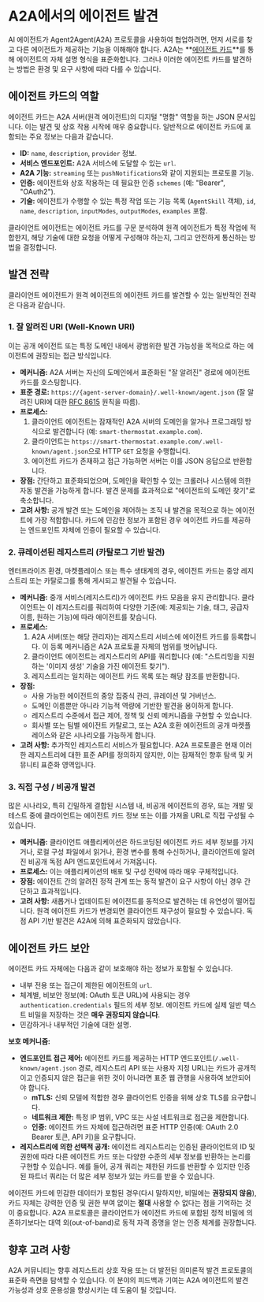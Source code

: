 # A2A에서의 에이전트 발견

AI 에이전트가 Agent2Agent(A2A) 프로토콜을 사용하여 협업하려면, 먼저 서로를 찾고 다른 에이전트가 제공하는 기능을 이해해야 합니다. A2A는 **[에이전트 카드](../specification.md#5-agent-discovery-the-agent-card)**를 통해 에이전트의 자체 설명 형식을 표준화합니다. 그러나 이러한 에이전트 카드를 발견하는 방법은 환경 및 요구 사항에 따라 다를 수 있습니다.

## 에이전트 카드의 역할

에이전트 카드는 A2A 서버(원격 에이전트)의 디지털 "명함" 역할을 하는 JSON 문서입니다. 이는 발견 및 상호 작용 시작에 매우 중요합니다. 일반적으로 에이전트 카드에 포함되는 주요 정보는 다음과 같습니다.

- **ID:** `name`, `description`, `provider` 정보.
- **서비스 엔드포인트:** A2A 서비스에 도달할 수 있는 `url`.
- **A2A 기능:** `streaming` 또는 `pushNotifications`와 같이 지원되는 프로토콜 기능.
- **인증:** 에이전트와 상호 작용하는 데 필요한 인증 `schemes` (예: "Bearer", "OAuth2").
- **기술:** 에이전트가 수행할 수 있는 특정 작업 또는 기능 목록 (`AgentSkill` 객체), `id`, `name`, `description`, `inputModes`, `outputModes`, `examples` 포함.

클라이언트 에이전트는 에이전트 카드를 구문 분석하여 원격 에이전트가 특정 작업에 적합한지, 해당 기술에 대한 요청을 어떻게 구성해야 하는지, 그리고 안전하게 통신하는 방법을 결정합니다.

## 발견 전략

클라이언트 에이전트가 원격 에이전트의 에이전트 카드를 발견할 수 있는 일반적인 전략은 다음과 같습니다.

### 1. 잘 알려진 URI (Well-Known URI)

이는 공개 에이전트 또는 특정 도메인 내에서 광범위한 발견 가능성을 목적으로 하는 에이전트에 권장되는 접근 방식입니다.

- **메커니즘:** A2A 서버는 자신의 도메인에서 표준화된 "잘 알려진" 경로에 에이전트 카드를 호스팅합니다.
- **표준 경로:** `https://{agent-server-domain}/.well-known/agent.json` (잘 알려진 URI에 대한 [RFC 8615](https://www.ietf.org/rfc/rfc8615.txt) 원칙을 따름).
- **프로세스:**
    1. 클라이언트 에이전트는 잠재적인 A2A 서버의 도메인을 알거나 프로그래밍 방식으로 발견합니다 (예: `smart-thermostat.example.com`).
    2. 클라이언트는 `https://smart-thermostat.example.com/.well-known/agent.json`으로 HTTP `GET` 요청을 수행합니다.
    3. 에이전트 카드가 존재하고 접근 가능하면 서버는 이를 JSON 응답으로 반환합니다.
- **장점:** 간단하고 표준화되었으며, 도메인을 확인할 수 있는 크롤러나 시스템에 의한 자동 발견을 가능하게 합니다. 발견 문제를 효과적으로 "에이전트의 도메인 찾기"로 축소합니다.
- **고려 사항:** 공개 발견 또는 도메인을 제어하는 조직 내 발견을 목적으로 하는 에이전트에 가장 적합합니다. 카드에 민감한 정보가 포함된 경우 에이전트 카드를 제공하는 엔드포인트 자체에 인증이 필요할 수 있습니다.

### 2. 큐레이션된 레지스트리 (카탈로그 기반 발견)

엔터프라이즈 환경, 마켓플레이스 또는 특수 생태계의 경우, 에이전트 카드는 중앙 레지스트리 또는 카탈로그를 통해 게시되고 발견될 수 있습니다.

- **메커니즘:** 중개 서비스(레지스트리)가 에이전트 카드 모음을 유지 관리합니다. 클라이언트는 이 레지스트리를 쿼리하여 다양한 기준(예: 제공되는 기술, 태그, 공급자 이름, 원하는 기능)에 따라 에이전트를 찾습니다.
- **프로세스:**
    1. A2A 서버(또는 해당 관리자)는 레지스트리 서비스에 에이전트 카드를 등록합니다. 이 등록 메커니즘은 A2A 프로토콜 자체의 범위를 벗어납니다.
    2. 클라이언트 에이전트는 레지스트리의 API를 쿼리합니다 (예: "스트리밍을 지원하는 '이미지 생성' 기술을 가진 에이전트 찾기").
    3. 레지스트리는 일치하는 에이전트 카드 목록 또는 해당 참조를 반환합니다.
- **장점:**
    - 사용 가능한 에이전트의 중앙 집중식 관리, 큐레이션 및 거버넌스.
    - 도메인 이름뿐만 아니라 기능적 역량에 기반한 발견을 용이하게 합니다.
    - 레지스트리 수준에서 접근 제어, 정책 및 신뢰 메커니즘을 구현할 수 있습니다.
    - 회사별 또는 팀별 에이전트 카탈로그, 또는 A2A 호환 에이전트의 공개 마켓플레이스와 같은 시나리오를 가능하게 합니다.
- **고려 사항:** 추가적인 레지스트리 서비스가 필요합니다. A2A 프로토콜은 현재 이러한 레지스트리에 대한 표준 API를 정의하지 않지만, 이는 잠재적인 향후 탐색 및 커뮤니티 표준화 영역입니다.

### 3. 직접 구성 / 비공개 발견

많은 시나리오, 특히 긴밀하게 결합된 시스템 내, 비공개 에이전트의 경우, 또는 개발 및 테스트 중에 클라이언트는 에이전트 카드 정보 또는 이를 가져올 URL로 직접 구성될 수 있습니다.

- **메커니즘:** 클라이언트 애플리케이션은 하드코딩된 에이전트 카드 세부 정보를 가지거나, 로컬 구성 파일에서 읽거나, 환경 변수를 통해 수신하거나, 클라이언트에 알려진 비공개 독점 API 엔드포인트에서 가져옵니다.
- **프로세스:** 이는 애플리케이션의 배포 및 구성 전략에 따라 매우 구체적입니다.
- **장점:** 에이전트 간의 알려진 정적 관계 또는 동적 발견이 요구 사항이 아닌 경우 간단하고 효과적입니다.
- **고려 사항:** 새롭거나 업데이트된 에이전트를 동적으로 발견하는 데 유연성이 떨어집니다. 원격 에이전트 카드가 변경되면 클라이언트 재구성이 필요할 수 있습니다. 독점 API 기반 발견은 A2A에 의해 표준화되지 않았습니다.

## 에이전트 카드 보안

에이전트 카드 자체에는 다음과 같이 보호해야 하는 정보가 포함될 수 있습니다.

- 내부 전용 또는 접근이 제한된 에이전트의 `url`.
- 체계별, 비보안 정보(예: OAuth 토큰 URL)에 사용되는 경우 `authentication.credentials` 필드의 세부 정보. 에이전트 카드에 실제 일반 텍스트 비밀을 저장하는 것은 **매우 권장되지 않습니다**.
- 민감하거나 내부적인 기술에 대한 설명.

**보호 메커니즘:**

- **엔드포인트 접근 제어:** 에이전트 카드를 제공하는 HTTP 엔드포인트(`/.well-known/agent.json` 경로, 레지스트리 API 또는 사용자 지정 URL)는 카드가 공개적이고 인증되지 않은 접근을 위한 것이 아니라면 표준 웹 관행을 사용하여 보안되어야 합니다.
    - **mTLS:** 신뢰 모델에 적합한 경우 클라이언트 인증을 위해 상호 TLS를 요구합니다.
    - **네트워크 제한:** 특정 IP 범위, VPC 또는 사설 네트워크로 접근을 제한합니다.
    - **인증:** 에이전트 카드 자체에 접근하려면 표준 HTTP 인증(예: OAuth 2.0 Bearer 토큰, API 키)을 요구합니다.
- **레지스트리에 의한 선택적 공개:** 에이전트 레지스트리는 인증된 클라이언트의 ID 및 권한에 따라 다른 에이전트 카드 또는 다양한 수준의 세부 정보를 반환하는 논리를 구현할 수 있습니다. 예를 들어, 공개 쿼리는 제한된 카드를 반환할 수 있지만 인증된 파트너 쿼리는 더 많은 세부 정보가 있는 카드를 받을 수 있습니다.

에이전트 카드에 민감한 데이터가 포함된 경우(다시 말하지만, 비밀에는 **권장되지 않음**), 카드 자체는 강력한 인증 및 권한 부여 없이는 **절대** 사용할 수 없다는 점을 기억하는 것이 중요합니다. A2A 프로토콜은 클라이언트가 에이전트 카드에 포함된 정적 비밀에 의존하기보다는 대역 외(out-of-band)로 동적 자격 증명을 얻는 인증 체계를 권장합니다.

## 향후 고려 사항

A2A 커뮤니티는 향후 레지스트리 상호 작용 또는 더 발전된 의미론적 발견 프로토콜의 표준화 측면을 탐색할 수 있습니다. 이 분야의 피드백과 기여는 A2A 에이전트의 발견 가능성과 상호 운용성을 향상시키는 데 도움이 될 것입니다.
